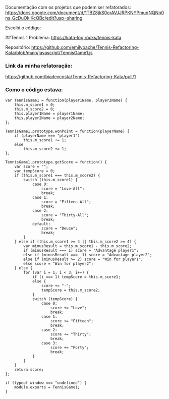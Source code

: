 Documentação com os projetos que podem ser refatorados: https://docs.google.com/document/d/1TBZ8jkS0orAVJJRPKNYPmuqNQNn0ns_GcDuOklKcQBc/edit?usp=sharing

Escolhi o código:

##Tennis 1
Problema: https://kata-log.rocks/tennis-kata

Repositório: https://github.com/emilybache/Tennis-Refactoring-Kata/blob/main/javascript/TennisGame1.js

### Link da minha refatoração:
https://github.com/biadevcosta/Tennis-Refactoring-Kata/pull/1


### Como o código estava: 
```
var TennisGame1 = function(player1Name, player2Name) {
    this.m_score1 = 0;
    this.m_score2 = 0;
    this.player1Name = player1Name;
    this.player2Name = player2Name;
};

TennisGame1.prototype.wonPoint = function(playerName) {
    if (playerName === "player1")
        this.m_score1 += 1;
    else
        this.m_score2 += 1;
};

TennisGame1.prototype.getScore = function() {
    var score = "";
    var tempScore = 0;
    if (this.m_score1 === this.m_score2) {
        switch (this.m_score1) {
            case 0:
                score = "Love-All";
                break;
            case 1:
                score = "Fifteen-All";
                break;
            case 2:
                score = "Thirty-All";
                break;
            default:
                score = "Deuce";
                break;
        }
    } else if (this.m_score1 >= 4 || this.m_score2 >= 4) {
        var minusResult = this.m_score1 - this.m_score2;
        if (minusResult === 1) score = "Advantage player1";
        else if (minusResult === -1) score = "Advantage player2";
        else if (minusResult >= 2) score = "Win for player1";
        else score = "Win for player2";
    } else {
        for (var i = 1; i < 3; i++) {
            if (i === 1) tempScore = this.m_score1;
            else {
                score += "-";
                tempScore = this.m_score2;
            }
            switch (tempScore) {
                case 0:
                    score += "Love";
                    break;
                case 1:
                    score += "Fifteen";
                    break;
                case 2:
                    score += "Thirty";
                    break;
                case 3:
                    score += "Forty";
                    break;
            }
        }
    }
    return score;
};

if (typeof window === "undefined") {
    module.exports = TennisGame1;
}

